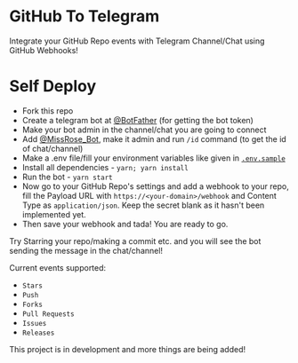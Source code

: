 # GitHub To Telegram
Integrate your GitHub Repo events with Telegram Channel/Chat using GitHub Webhooks!

# Self Deploy
- Fork this repo
- Create a telegram bot at [@BotFather](https://t.me/botfather) (for getting the bot token)
- Make your bot admin in the channel/chat you are going to connect
- Add [@MissRose_Bot](https://t.me/MissRose_Bot), make it admin and run `/id` command (to get the id of chat/channel)
- Make a .env file/fill your environment variables like given in [`.env.sample`](./.env.sample)
- Install all dependencies - `yarn; yarn install`
- Run the bot - `yarn start`
- Now go to your GitHub Repo's settings and add a webhook to your repo, fill the Payload URL with `https://<your-domain>/webhook` and Content Type as `application/json`. Keep the secret blank as it hasn't been implemented yet.
- Then save your webhook and tada! You are ready to go.

Try Starring your repo/making a commit etc. and you will see the bot sending the message in the chat/channel!

Current events supported:
- `Stars`
- `Push`
- `Forks`
- `Pull Requests`
- `Issues`
- `Releases`

This project is in development and more things are being added!